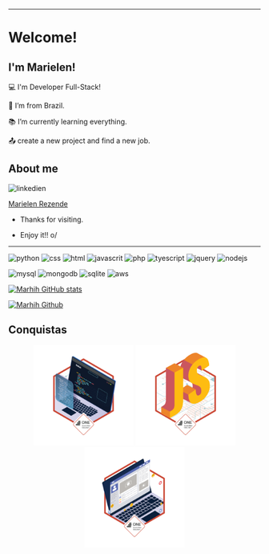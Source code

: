 ----------------------------------------------------------------------------------

# Welcome!

 

## I'm Marielen!

 

:computer: I'm Developer Full-Stack!

:house_with_garden: I’m from Brazil.

:books: I’m currently learning everything.

:outbox_tray: create a new project and find a new job.

 

## About me

![linkedien](https://img.shields.io/badge/LinkedIn-0077B5?style=for-the-badge&logo=linkedin&logoColor=white)

[Marielen Rezende](https://www.linkedin.com/in/marielen-rezende-733271163/)

- Thanks for visiting.

- Enjoy it!! o/

----------------------------------------------------------------------------------
![python](https://img.shields.io/badge/Python-FFD43B?style=for-the-badge&logo=python&logoColor=blue)
![css](https://img.shields.io/badge/CSS3-1572B6?style=for-the-badge&logo=css3&logoColor=white)
![html](https://img.shields.io/badge/HTML5-E34F26?style=for-the-badge&logo=html5&logoColor=white)
![javascrit](https://img.shields.io/badge/JavaScript-323330?style=for-the-badge&logo=javascript&logoColor=F7DF1E)
![php](https://img.shields.io/badge/PHP-777BB4?style=for-the-badge&logo=php&logoColor=white)
![tyescript](https://img.shields.io/badge/TypeScript-007ACC?style=for-the-badge&logo=typescript&logoColor=white)
![jquery](https://img.shields.io/badge/jQuery-0769AD?style=for-the-badge&logo=jquery&logoColor=white)
![nodejs](https://img.shields.io/badge/Node.js-339933?style=for-the-badge&logo=nodedotjs&logoColor=white)

![mysql](https://img.shields.io/badge/MySQL-005C84?style=for-the-badge&logo=mysql&logoColor=white)
![mongodb](https://img.shields.io/badge/MongoDB-4EA94B?style=for-the-badge&logo=mongodb&logoColor=white)
![sqlite](https://img.shields.io/badge/SQLite-07405E?style=for-the-badge&logo=sqlite&logoColor=white)
![aws](https://img.shields.io/badge/Amazon_AWS-FF9900?style=for-the-badge&logo=amazonaws&logoColor=white)


[![Marhih GitHub stats](https://github-readme-stats.vercel.app/api?username=Marhih)](https://github.com/Marhih/github-readme-stats)


[![Marhih Github](https://github-readme-stats.vercel.app/api/top-langs/?username=Marhih)](https://github.com/Marhih/github-readme-stats)


## Conquistas

<p align="center" >
     <img width="200" heigth="200" src="https://github.com/Marhih/imagens/blob/master/badges/badge1.png">
     <img width="200" heigth="200" src="https://github.com/Marhih/imagens/blob/master/badges/badge2.png">
     <img width="200" heigth="200" src="https://github.com/Marhih/imagens/blob/master/badges/badge3.png">
</p>
